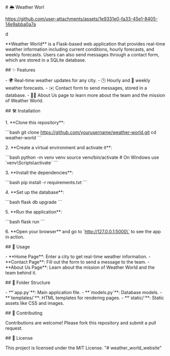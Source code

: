 
\# 🌦️ Weather Worl

https://github.com/user-attachments/assets/1e9331e0-fa33-45e1-8405-14e9abba0a7a

d

\*\*Weather World\*\* is a Flask-based web application that provides
real-time weather information including current conditions, hourly
forecasts, and weekly forecasts. Users can also send messages through a
contact form, which are stored in a SQLite database.

\## ✨ Features

\- 🌍 Real-time weather updates for any city. - 🕒 Hourly and 📅 weekly
weather forecasts. - ✉️ Contact form to send messages, stored in a
database. - 🧑‍💼 About Us page to learn more about the team and the
mission of Weather World.

\## 🛠️ Installation

1\. \*\*Clone this repository\*\*:

\`\`\`bash git clone https://github.com/yourusername/weather-world.git
cd weather-world \`\`\`

2\. \*\*Create a virtual environment and activate it\*\*:

\`\`\`bash python -m venv venv source venv/bin/activate \# On Windows
use \`venv\\Scripts\\activate\` \`\`\`

3\. \*\*Install the dependencies\*\*:

\`\`\`bash pip install -r requirements.txt \`\`\`

4\. \*\*Set up the database\*\*:

\`\`\`bash flask db upgrade \`\`\`

5\. \*\*Run the application\*\*:

\`\`\`bash flask run \`\`\`

6\. \*\*Open your browser\*\* and go to \`http://127.0.0.1:5000\` to see
the app in action.

\## 🚀 Usage

\- \*\*Home Page\*\*: Enter a city to get real-time weather
information. - \*\*Contact Page\*\*: Fill out the form to send a message
to the team. - \*\*About Us Page\*\*: Learn about the mission of Weather
World and the team behind it.

\## 📂 Folder Structure

\- \*\*\`app.py\`\*\*: Main application file. - \*\*\`models.py\`\*\*:
Database models. - \*\*\`templates/\`\*\*: HTML templates for rendering
pages. - \*\*\`static/\`\*\*: Static assets like CSS and images.

\## 🤝 Contributing

Contributions are welcome! Please fork this repository and submit a pull
request.

\## 📜 License

This project is licensed under the MIT License.
"# weather_world_website" 
